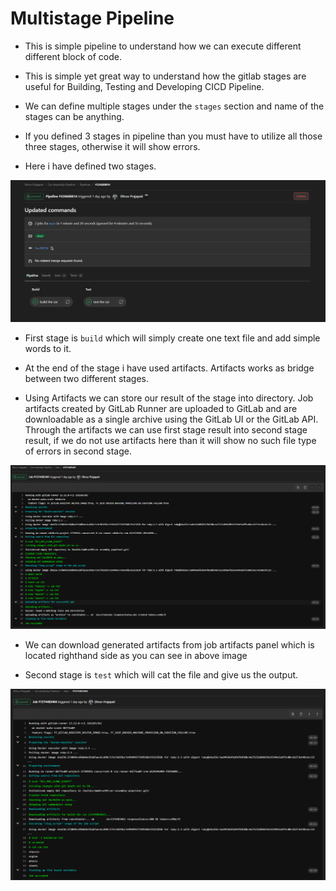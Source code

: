 # Multistage Pipeline

- This is simple pipeline to understand how we can execute different different block of code.

- This is simple yet great way to understand how the gitlab stages are useful for Building, Testing and Developing CICD Pipeline.

- We can define multiple stages under the `stages` section and name of the stages can be anything.

- If you defined 3 stages in pipeline than you must have to utilize all those three stages, otherwise it will show errors.

- Here i have defined two stages.

![Stages defined in Pipeline](https://github.com/imdhruv99/GitLab-CICD/blob/main/02%20MultiStage%20Pipeline/Images/01.png)

- First stage is `build` which will simply create one text file and add simple words to it.

- At the end of the stage i have used artifacts. Artifacts works as bridge between two different stages.

- Using Artifacts we can store our result of the stage into directory. Job artifacts created by GitLab Runner are uploaded to GitLab and are downloadable as a single archive using the GitLab UI or the GitLab API. Through the artifacts we can use first stage result into second stage result, if we do not use artifacts here than it will show no such file type of errors in second stage.

![First Stage output with job artifacts](https://github.com/imdhruv99/GitLab-CICD/blob/main/02%20MultiStage%20Pipeline/Images/02.png)

- We can download generated artifacts from job artifacts panel which is located righthand side as you can see in above image

- Second stage is `test` which will cat the file and give us the output.

![Second stage output](https://github.com/imdhruv99/GitLab-CICD/blob/main/02%20MultiStage%20Pipeline/Images/03.png)